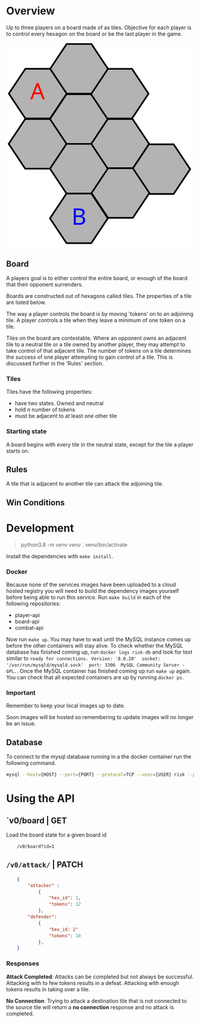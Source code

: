 # Overview 

Up to three players on a board made of as tiles. Objective for each player is
to control every hexagon on the board or be the last player in the game.

![Example Board](tiles.svg)

## Board

A players goal is to either control the entire board, or enough of the board
that their opponent surrenders.

Boards are constructed out of hexagons called tiles. The properties of a tile
are listed below.

The way a player controls the board is by moving 'tokens' on to an adjoining
tile. A player controls a tile when they leave a minimum of one token on a
tile. 

Tiles on the board are contestable. Where an opponent owns an adjacent tile to
a neutral tile or a tile owned by another player, they may attempt to take
control of that adjacent tile. The number of tokens on a tile determines the
success of one player attempting to gain control of a tile. This is discussed
further in the 'Rules' section.

###  Tiles 

Tiles have the following properties:
  - have two states. Owned and neutral
  - hold _n_ number of tokens
  - must be adjacent to at least one other tile

### Starting state 

A board begins with every tile in the neutral state, except for the tile a
player starts on. 

## Rules

A tile that is adjacent to another tile can attack the adjoining tile.

## Win Conditions

# Development

> python3.8 -m venv venv
> . venv/bin/activate

Install the dependencies with `make install`. 

### Docker

Because none of the services images have been uploaded to a cloud hosted
registry you will need to build the dependency images yourself before being
able to run this service. Run `make build` in each of the following
repositories:

- player-api
- board-api
- combat-api

Now run `make up`. You may have to wait until the MySQL instance comes up
before the other containers will stay alive. To check whether the MySQL
database has finished coming up, run `docker logs risk-db` and look for text
similar to `ready for connections. Version: '8.0.20'  socket:
'/var/run/mysqld/mysqld.sock'  port: 3306  MySQL Community Server - GPL.`. Once
the MySQL container has finished coming up run `make up` again. You can check
that all expected containers are up by running `docker ps`.

### Important 

Remember to keep your local images up to date.

Soon images will be hosted so remembering to update images will no longer be an
issue.

## Database

To connect to the mysql database running in a the docker container run the
following command.


``` bash
mysql --host={HOST} --port={PORT} --protocol=TCP --user={USER} risk --password={PASSWORD}
```
 
# Using the API 


## `v0/board | GET


Load the board state for a given board id


``` http
    /v0/board?id=1
```

## `/v0/attack/` | PATCH


``` json
    {
        "attacker" : 
            {
                "hex_id": 1,
                "tokens": 12
            },
        "defender":
            {
                "hex_id: 2"
                "tokens": 10
            },
    }
```

### Responses

**Attack Completed**: Attacks can be completed but not always be successful.
Attacking with to few tokens results in a defeat. Attacking with enough tokens
results in taking over a tile.

**No Connection**: Trying to attack a destination tile that is not connected to
the source tile will return a __no connection__ response and no attack is
completed.


